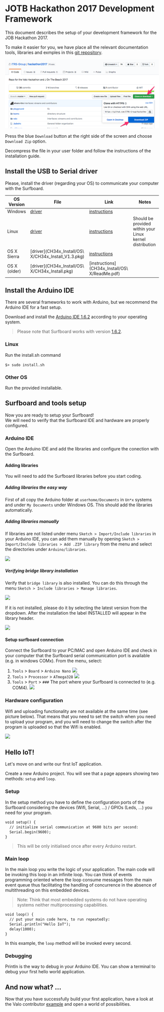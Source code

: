# JOTB Hackathon 2017 Development Framework
This document describes the setup of your development framework for the JOB Hackathon 2017.

To make it easier for you, we have place all the relevant documentation tools, libraries and exmples in this [git repository](https://github.com/ITRS-Group/hackathon2017.git).

![](download.png)

Press the blue `Download` button at the right side of the screen and choose `Download Zip` option.

Decompress the file in your user folder and follow the instructions of the installation guide.

## Install the USB to Serial driver
Please, install the driver (regarding your OS) to communicate your computer with the Surfboard.

| OS Version | File | Link | Notes |
|------------|------|------|-------|
|Windows     | [driver](http://sparks.gogo.co.nz/assets/_site_/downloads/CH34x_Install_Windows_v3_4.zip) | [instructions](http://sparks.gogo.co.nz/ch340.html) |       |
|Linux       | [driver](http://sparks.gogo.co.nz/assets/_site_/downloads/CH340_LINUX.zip) | [instructions](http://sparks.gogo.co.nz/ch340.html) | Should be provided within your Linux kernel distribution |
|OS X Sierra |[driver](CH34x_Install/OS\ X/CH34x_Install_V1.3.pkg)|[instructions](http://www.mblock.cc/posts/run-makeblock-ch340-ch341-on-mac-os-sierra)|
|OS X (older)|[driver](CH34x_Install/OS\ X/CH34x_Install.pkg)|[instructions](CH34x_Install/OS\ X/ReadMe.pdf)|

## Install the Arduino IDE
There are several frameworks to work with Arduino, but we recommend the Arduino IDE for a fast setup.

Download and install the [Arduino IDE 1.6.2](https://www.arduino.cc/en/Main/OldSoftwareReleases#previous) according to your operating system.

> Please note that Surfboard works with version [1.6.2](https://www.arduino.cc/en/Main/OldSoftwareReleases#previous).

### Linux
Run the install.sh command

```$> sudo install.sh```

### Other OS
Run the provided installable.

## Surfboard and tools setup
Now you are ready to setup your Surfboard!  
We will need to verify that the Surfboard IDE and hardware are properly configured.

### Arduino IDE
Open the Arduino IDE and add the libraries and configure the conection with the Surfboard.

#### Adding libraries
You will need to add the Surfboard libraries before you start coding.

##### Adding libraries the easy way
First of all copy the Arduino folder at `userhome/Documents` in `Un*x` systems and under `My Documents` under Windows OS. This should add the libraries automatically. 

##### Adding libraries manually
If libraries are not listed under menu `Sketch > Import/Include libraries` in your Arduino IDE, you can add them manually by opening `Sketch > Import/Include libraries > Add .ZIP library` from the menu and select the directories under `Arduino/libraries`.

![](add_library.png)

##### Verifying bridge library installation
Verify that `bridge library` is also installed. You can do this through the menu `Sketch > Include libraries > Manage libraries`. 

![](manage_library.png)

If it is not installed, please do it by selecting the latest version from the dropdown. After the installation the label INSTALLED will appear in the library header.

![](bridge_library.png)

#### Setup surfboard connection
Connect the Surfboard to your PC/MAC and open Arduino IDE and check in your computer that the Surfboard serial communication port is available (e.g. in windows COMx).
From the menu, select:

1. `Tools` > `Board` > `Arduino Nano`
![](board.png)
2. `Tools` > `Processor` > `ATmega328`
![](processor.png)
3. `Tools` > `Port` > `###` The port where your Surfboard is connected to (e.g. COM4).
![](port.png)

### Hardware configuration
Wifi and uploading functionality are not available at the same time (see picture below). That means that you need to set the switch when you need to upload your program, and you will need to change the switch after the program is uploaded so that the Wifi is enabled.

![](wifi_flash.png)


## Hello IoT!
Let's move on and write our first IoT application.

Create a new Arduino project. You will see that a page appears showing two methods: `setup` and `loop`.

### Setup
In the setup method you have to define the configuration ports of the Surfboard considering the devices (Wifi, Serial, ...) / GPIOs (Leds, ...) you need for your program.

```
void setup() {
  // initialize serial communication at 9600 bits per second:
  Serial.begin(9600);
}
```
> This will be only initialised once after every Arduino restart.

### Main loop
In the main loop you write the logic of your application.
The main code will be invoking this loop in an infinite loop. You can think of events programming oriented where the loop consume messages from the main event queue thus facilitating the handling of concurrence in the absence of multithreading on this embedded devices.
> Note: Think that most embedded systems do not have operating systems neither multiprocessing capabilities.

```
void loop() {
  // put your main code here, to run repeatedly:
  Serial.println("Hello IoT");
  delay(1000);
}
```

In this example, the `loop` method will be invoked every second.

### Debugging
Println is the way to debug in your Arduino IDE. You can show a terminal to debug your first hello world application.

## And now what? ...
Now that you have successfully build your first application, have a look at the Valo contributor [example]() and open a world of possibilities.